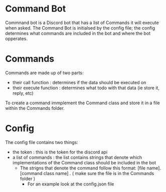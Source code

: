 
# Command Bot
Commnand bot is a Discord bot that has a list of Commands it will execute when asked.
The Command Bot is initialsed by the config file; the config determines what commands are included in the bot and where the bot opperates.

# Commands
Commands are made up of two parts:
 - their call function : determines if the data should be executed on
 - their execute function : determines what todo with that data (ie store it, reply, etc)

To create a command immplement the Command class and store it in a file within the Commands folder.
  
# Config
The config file contains two things:
 - the token : this is the token for the discord api
 - a list of commands : the list contains strings that denote which implementations of the Command class should be included in the bot
    - The strigns that denote the command follow this format: [file name].[command class name] . ( make sure the file is in the Commands folder )
        - For an example look at the config.json file
